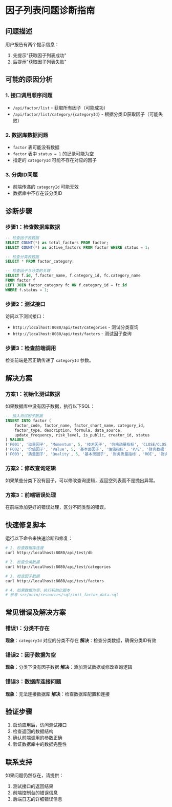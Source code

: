 # 因子列表问题诊断指南

## 问题描述
用户报告有两个提示信息：
1. 先提示"获取因子列表成功"
2. 后提示"获取因子列表失败"

## 可能的原因分析

### 1. 接口调用顺序问题
- `/api/factor/list` - 获取所有因子（可能成功）
- `/api/factor/list/category/{categoryId}` - 根据分类ID获取因子（可能失败）

### 2. 数据库数据问题
- `factor` 表可能没有数据
- `factor` 表中 `status = 1` 的记录可能为空
- 指定的 `categoryId` 可能不存在对应的因子

### 3. 分类ID问题
- 前端传递的 `categoryId` 可能无效
- 数据库中不存在该分类ID

## 诊断步骤

### 步骤1：检查数据库数据
```sql
-- 检查因子表数据
SELECT COUNT(*) as total_factors FROM factor;
SELECT COUNT(*) as active_factors FROM factor WHERE status = 1;

-- 检查分类表数据
SELECT * FROM factor_category;

-- 检查因子与分类的关联
SELECT f.id, f.factor_name, f.category_id, fc.category_name 
FROM factor f 
LEFT JOIN factor_category fc ON f.category_id = fc.id 
WHERE f.status = 1;
```

### 步骤2：测试接口
访问以下测试接口：
- `http://localhost:8080/api/test/categories` - 测试分类查询
- `http://localhost:8080/api/test/factors` - 测试因子查询

### 步骤3：检查前端调用
检查前端是否正确传递了 `categoryId` 参数。

## 解决方案

### 方案1：初始化测试数据
如果数据库中没有因子数据，执行以下SQL：

```sql
-- 插入测试因子数据
INSERT INTO factor (
    factor_code, factor_name, factor_short_name, category_id, 
    factor_type, description, formula, data_source, 
    update_frequency, risk_level, is_public, creator_id, status
) VALUES 
('F001', '动量因子', 'Momentum', 5, '技术因子', '价格动量指标', 'CLOSE/CLOSE[20]', '市场数据', 'daily', '中等', 1, 1, 1),
('F002', '价值因子', 'Value', 5, '基本面因子', '估值指标', 'P/E', '财务数据', 'daily', '低', 1, 1, 1),
('F003', '质量因子', 'Quality', 5, '基本面因子', '财务质量指标', 'ROE', '财务数据', 'daily', '低', 1, 1, 1);
```

### 方案2：修改查询逻辑
如果某些分类下没有因子，可以修改查询逻辑，返回空列表而不是抛出异常。

### 方案3：前端错误处理
在前端添加更好的错误处理，区分不同类型的错误。

## 快速修复脚本

运行以下命令来快速诊断和修复：

```bash
# 1. 检查数据库连接
curl http://localhost:8080/api/test/db

# 2. 检查分类数据
curl http://localhost:8080/api/test/categories

# 3. 检查因子数据
curl http://localhost:8080/api/test/factors

# 4. 如果数据为空，执行初始化脚本
# 参考 src/main/resources/sql/init_factor_data.sql
```

## 常见错误及解决方案

### 错误1：分类不存在
**现象**：`categoryId` 对应的分类不存在
**解决**：检查分类数据，确保分类ID有效

### 错误2：因子数据为空
**现象**：分类下没有因子数据
**解决**：添加测试数据或修改查询逻辑

### 错误3：数据库连接问题
**现象**：无法连接数据库
**解决**：检查数据库配置和连接

## 验证步骤

1. 启动应用后，访问测试接口
2. 检查返回的数据结构
3. 确认前端调用的参数正确
4. 验证数据库中的数据完整性

## 联系支持

如果问题仍然存在，请提供：
1. 测试接口的返回结果
2. 前端控制台的错误信息
3. 后端日志的详细错误信息 